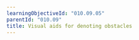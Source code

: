 ```yaml
---
learningObjectiveId: "010.09.05"
parentId: "010.09"
title: Visual aids for denoting obstacles
---
```

